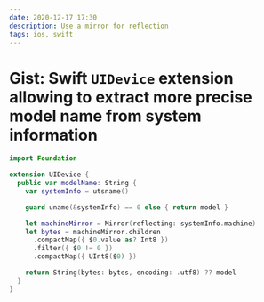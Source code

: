 ```yaml
---
date: 2020-12-17 17:30
description: Use a mirror for reflection
tags: ios, swift
---
```

# Gist: Swift `UIDevice` extension allowing to extract more precise model name from system information

```swift
import Foundation

extension UIDevice {
  public var modelName: String {
    var systemInfo = utsname()

    guard uname(&systemInfo) == 0 else { return model }

    let machineMirror = Mirror(reflecting: systemInfo.machine)
    let bytes = machineMirror.children
      .compactMap({ $0.value as? Int8 })
      .filter({ $0 != 0 })
      .compactMap({ UInt8($0) })

    return String(bytes: bytes, encoding: .utf8) ?? model
  }
}
```